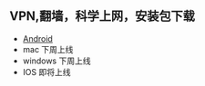 ## VPN,翻墙，科学上网，安装包下载
- <a href="https://github.com/gtjiasuqi/gtjiasuqi/releases/download/1.0.0/gtjiasuqi.apk"> Android </a>
- mac 下周上线
- windows 下周上线
- IOS 即将上线
